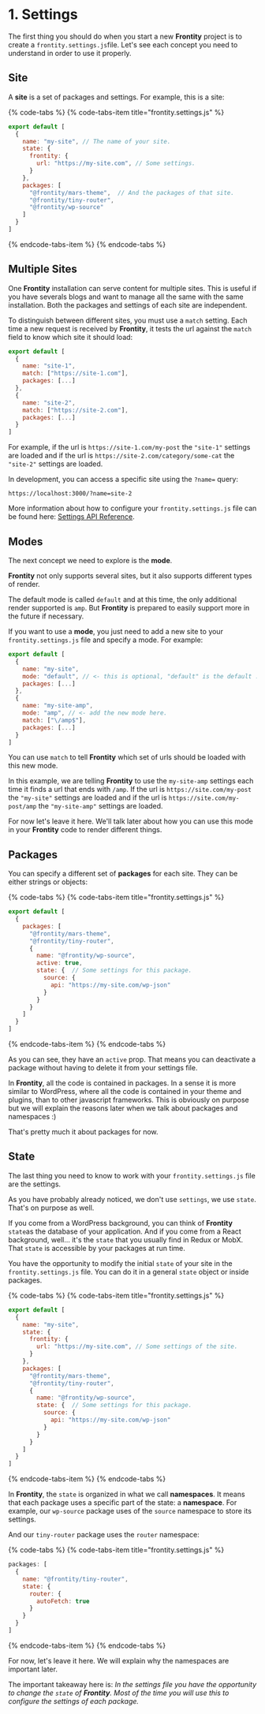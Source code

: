 # 1. Settings

The first thing you should do when you start a new **Frontity** project is to create a `frontity.settings.js`file. Let's see each concept you need to understand in order to use it properly.

## Site

A **site** is a set of packages and settings. For example, this is a site:

{% code-tabs %}
{% code-tabs-item title="frontity.settings.js" %}
```javascript
export default [
  {
    name: "my-site", // The name of your site.
    state: {
      frontity: {
        url: "https://my-site.com", // Some settings.
      }
    },
    packages: [
      "@frontity/mars-theme",  // And the packages of that site.
      "@frontity/tiny-router",
      "@frontity/wp-source"
    ]
  }
]
```
{% endcode-tabs-item %}
{% endcode-tabs %}

## Multiple Sites

One **Frontity** installation can serve content for multiple sites. This is useful if you have severals blogs and want to manage all the same with the same installation. Both the packages and settings of each site are independent. 

To distinguish between different sites, you must use a `match` setting. Each time a new request is received by **Frontity**, it tests the url against the `match` field to know which site it should load:

```javascript
export default [
  {
    name: "site-1",
    match: ["https://site-1.com"],
    packages: [...]
  },
  {
    name: "site-2",
    match: ["https://site-2.com"],
    packages: [...]
  }
]
```

For example, if the url is `https://site-1.com/my-post` the `"site-1"` settings are loaded and if the url is `https://site-2.com/category/some-cat` the `"site-2"` settings are loaded.

In development, you can access a specific site using the `?name=` query:

```text
https://localhost:3000/?name=site-2
```

More information about how to configure your `frontity.settings.js` file can be found here: [Settings API Reference](https://docs.frontity.org/api-reference-1/file-settings).

## Modes

The next concept we need to explore is the **mode**.

**Frontity** not only supports several sites, but it also supports different types of render. 

The default mode is called `default` and at this time, the only additional render supported is `amp`. But **Frontity** is prepared to easily support more in the future if necessary. 

If you want to use a **mode**, you just need to add a new site to your `frontity.settings.js` file and specify a mode. For example:

```javascript
export default [
  {
    name: "my-site",
    mode: "default", // <- this is optional, "default" is the default :)
    packages: [...]
  },
  {
    name: "my-site-amp",
    mode: "amp", // <- add the new mode here.
    match: ["\/amp$"],
    packages: [...]
  }
]
```

You can use  `match` to tell **Frontity** which set of urls should be loaded with this new mode. 

In this example, we are telling **Frontity** to use the `my-site-amp` settings each time it finds a url that ends with `/amp`. If the url is `https://site.com/my-post` the `"my-site"` settings are loaded and if the url is `https://site.com/my-post/amp` the `"my-site-amp"` settings are loaded.

For now let's leave it here. We'll talk later about how you can use this mode in your **Frontity** code to render different things.

## Packages

You can specify a different set of **packages** for each site. They can be either strings or objects:

{% code-tabs %}
{% code-tabs-item title="frontity.settings.js" %}
```javascript
export default [
  {
    packages: [
      "@frontity/mars-theme",
      "@frontity/tiny-router",
      {
        name: "@frontity/wp-source",
        active: true,
        state: {  // Some settings for this package.
          source: {
            api: "https://my-site.com/wp-json"
          }
        }
      }
    ]
  }
]
```
{% endcode-tabs-item %}
{% endcode-tabs %}

As you can see, they have an `active` prop. That means you can deactivate a package without having to delete it from your settings file.

In **Frontity**, all the code is contained in packages. In a sense it is more similar to WordPress, where all the code is contained in your theme and plugins, than to other javascript frameworks. This is obviously on purpose but we will explain the reasons later when we talk about packages and namespaces :\)

That's pretty much it about packages for now.

## State

The last thing you need to know to work with your `frontity.settings.js` file are the settings.

As you have probably already noticed, we don't use `settings`, we use `state`. That's on purpose as well. 

If you come from a WordPress background, you can think of **Frontity** `state`as the database of your application. And if you come from a React background, well... it's the `state` that you usually find in Redux or MobX. That `state` is accessible by your packages at run time. 

You have the opportunity to modify the initial `state` of your site in the `frontity.settings.js` file. You can do it in a general `state` object or inside packages.

{% code-tabs %}
{% code-tabs-item title="frontity.settings.js" %}
```javascript
export default [
  {
    name: "my-site",
    state: {
      frontity: {
        url: "https://my-site.com", // Some settings of the site.
      }
    },
    packages: [
      "@frontity/mars-theme",
      "@frontity/tiny-router",
      {
        name: "@frontity/wp-source",
        state: {  // Some settings for this package.
          source: {
            api: "https://my-site.com/wp-json"
          }
        }
      }
    ]
  }
]
```
{% endcode-tabs-item %}
{% endcode-tabs %}

In **Frontity**, the `state` is  organized in what we call **namespaces**. It means that each package uses a specific part of the state: a **namespace**. For example, our `wp-source` package uses of the `source` namespace to store its settings. 

And our `tiny-router` package uses the `router` namespace:

{% code-tabs %}
{% code-tabs-item title="frontity.settings.js" %}
```javascript
packages: [
  {
    name: "@frontity/tiny-router",
    state: {
      router: {
        autoFetch: true
      }
    }
  }
]
```
{% endcode-tabs-item %}
{% endcode-tabs %}

For now, let's leave it here. We will explain why the namespaces are important later.

The important takeaway here is: _In the settings file you have the opportunity to change the `state` of **Frontity**. Most of the time you will use this to configure the settings of each package._

